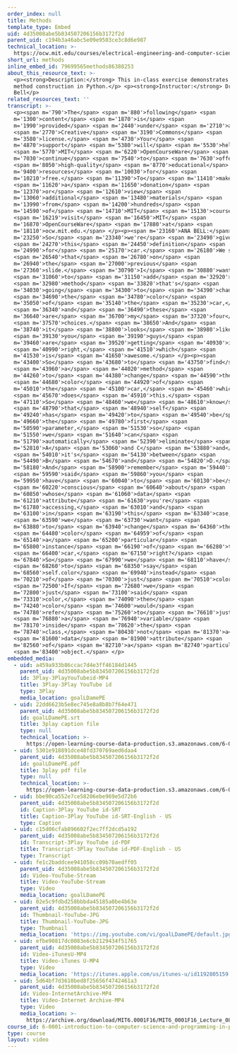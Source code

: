 ```yaml
---
order_index: null
title: Methods
template_type: Embed
uid: 4d35008abe5b834507206156b3172f2d
parent_uid: c194b3a46abc5e09e9503ce3c8d6e987
technical_location: >-
  https://ocw.mit.edu/courses/electrical-engineering-and-computer-science/6-0001-introduction-to-computer-science-and-programming-in-python-fall-2016/in-class-questions-and-video-solutions/lecture-8-video-solutions/methods
short_url: methods
inline_embed_id: 79699565methods86388253
about_this_resource_text: >-
  <p><strong>Description:</strong> This in-class exercise demonstrates class
  method construction in Python.</p> <p><strong>Instructor:</strong> Dr. Ana
  Bell</p>
related_resources_text: ''
transcript: >-
  <p><span m='790'>The</span> <span m='880'>following</span> <span
  m='1300'>content</span> <span m='1870'>is</span> <span
  m='1990'>provided</span> <span m='2440'>under</span> <span m='2710'>a</span>
  <span m='2770'>Creative</span> <span m='3190'>Commons</span> <span
  m='3580'>license.</span> <span m='4730'>Your</span> <span
  m='4870'>support</span> <span m='5380'>will</span> <span m='5530'>help</span>
  <span m='5770'>MIT</span> <span m='6220'>OpenCourseWare</span> <span
  m='7030'>continue</span> <span m='7540'>to</span> <span m='7630'>offer</span>
  <span m='8050'>high-quality</span> <span m='8770'>educational</span> <span
  m='9400'>resources</span> <span m='10030'>for</span> <span
  m='10210'>free.</span> <span m='11390'>To</span> <span m='11410'>make</span>
  <span m='11620'>a</span> <span m='11650'>donation</span> <span
  m='12370'>or</span> <span m='12610'>view</span> <span
  m='13060'>additional</span> <span m='13480'>materials</span> <span
  m='13990'>from</span> <span m='14200'>hundreds</span> <span
  m='14590'>of</span> <span m='14710'>MIT</span> <span m='15130'>courses,</span>
  <span m='16219'>visit</span> <span m='16450'>MIT</span> <span
  m='16870'>OpenCourseWare</span> <span m='17880'>at</span> <span
  m='18110'>ocw.mit.edu.</span> </p><p><span m='23160'>ANA BELL:</span> <span
  m='23250'>So</span> <span m='23340'>we're</span> <span m='23490'>given</span>
  <span m='24270'>this</span> <span m='24450'>definition</span> <span
  m='24990'>for</span> <span m='25170'>car.</span> <span m='26180'>We saw</span>
  <span m='26540'>that</span> <span m='26780'>on</span> <span
  m='26940'>the</span> <span m='27000'>previous</span> <span
  m='27360'>slide.</span> <span m='30790'>I</span> <span m='30880'>want</span>
  <span m='31060'>to</span> <span m='31150'>add</span> <span m='32920'>a</span>
  <span m='32980'>method</span> <span m='33820'>that's</span> <span
  m='34030'>going</span> <span m='34300'>to</span> <span m='34390'>change</span>
  <span m='34690'>the</span> <span m='34780'>color</span> <span
  m='35050'>of</span> <span m='35140'>the</span> <span m='35230'>car,</span>
  <span m='36340'>and</span> <span m='36490'>these</span> <span
  m='36640'>are</span> <span m='36700'>my</span> <span m='37320'>four</span>
  <span m='37570'>choices.</span> <span m='38650'>And</span> <span
  m='38740'>it</span> <span m='38800'>looks</span> <span m='38980'>like</span>
  <span m='39130'>you</span> <span m='39190'>guys</span> <span
  m='39460'>are</span> <span m='39520'>getting</span> <span m='40930'>it</span>
  <span m='40990'>right,</span> <span m='41510'>which</span> <span
  m='41530'>is</span> <span m='41650'>awesome.</span> </p><p><span
  m='43400'>So</span> <span m='43680'>to</span> <span m='43750'>find</span>
  <span m='43960'>a</span> <span m='44020'>method</span> <span
  m='44260'>to</span> <span m='44380'>change</span> <span m='44590'>the</span>
  <span m='44680'>color</span> <span m='44920'>of</span> <span
  m='45010'>the</span> <span m='45100'>car,</span> <span m='45460'>which</span>
  <span m='45670'>does</span> <span m='45910'>this.</span> <span
  m='47110'>So</span> <span m='48460'>we</span> <span m='48610'>know</span>
  <span m='48790'>that</span> <span m='48940'>self</span> <span
  m='49240'>has</span> <span m='49420'>to</span> <span m='49540'>be</span> <span
  m='49660'>the</span> <span m='49780'>first</span> <span
  m='50590'>parameter,</span> <span m='51530'>so</span> <span
  m='51550'>we</span> <span m='51640'>can</span> <span
  m='51790'>automatically</span> <span m='52390'>eliminate</span> <span
  m='52810'>A</span> <span m='53060'>and C</span> <span m='53880'>and</span>
  <span m='54010'>it's</span> <span m='54130'>between</span> <span
  m='54490'>B</span> <span m='54670'>and</span> <span m='54820'>D.</span> <span
  m='58180'>And</span> <span m='58900'>remember</span> <span m='59440'>I</span>
  <span m='59590'>said</span> <span m='59860'>you</span> <span
  m='59950'>have</span> <span m='60040'>to</span> <span m='60130'>be</span>
  <span m='60220'>conscious</span> <span m='60640'>about</span> <span
  m='60850'>whose</span> <span m='61060'>data</span> <span
  m='61210'>attribute</span> <span m='61630'>you're</span> <span
  m='61780'>accessing,</span> <span m='63010'>and</span> <span
  m='63100'>in</span> <span m='63190'>this</span> <span m='63340'>case,</span>
  <span m='63590'>we</span> <span m='63730'>want</span> <span
  m='63880'>to</span> <span m='63940'>change</span> <span m='64360'>the</span>
  <span m='64480'>color</span> <span m='64959'>of</span> <span
  m='65140'>a</span> <span m='65200'>particular</span> <span
  m='65800'>instance</span> <span m='66190'>of</span> <span m='66280'>the</span>
  <span m='66400'>car,</span> <span m='67150'>right?</span> <span
  m='67840'>So</span> <span m='67990'>we</span> <span m='68110'>have</span>
  <span m='68260'>to</span> <span m='68350'>say</span> <span
  m='68560'>self.color</span> <span m='69940'>instead</span> <span
  m='70210'>of</span> <span m='70300'>just</span> <span m='70510'>color.</span>
  <span m='72500'>If</span> <span m='72680'>we</span> <span
  m='72800'>just</span> <span m='73100'>said</span> <span
  m='73310'>color,</span> <span m='74090'>then</span> <span
  m='74240'>color</span> <span m='74600'>would</span> <span
  m='74780'>refer</span> <span m='75260'>to</span> <span m='76610'>just</span>
  <span m='76880'>a</span> <span m='76940'>variable</span> <span
  m='78170'>inside</span> <span m='78620'>the</span> <span
  m='78740'>class,</span> <span m='80430'>not</span> <span m='81370'>a</span>
  <span m='81600'>data</span> <span m='81900'>attribute</span> <span
  m='82560'>of</span> <span m='82710'>a</span> <span m='82740'>particular</span>
  <span m='83400'>object.</span> </p>
embedded_media:
  - uid: a459a933b86ccac7d4e3ff46184d1445
    parent_uid: 4d35008abe5b834507206156b3172f2d
    id: 3Play-3PlayYouTubeid-MP4
    title: 3Play-3Play YouTube id
    type: 3Play
    media_location: goalLDamePE
  - uid: 22dd6623b5e8ec745e8a8b8b7f64e471
    parent_uid: 4d35008abe5b834507206156b3172f2d
    id: goalLDamePE.srt
    title: 3play caption file
    type: null
    technical_location: >-
      https://open-learning-course-data-production.s3.amazonaws.com/6-0001-introduction-to-computer-science-and-programming-in-python-fall-2016/50aed4f4f04ffe2b2b0c729fd84c52f1_goalLDamePE.srt
  - uid: 5301e918891dce48fd370769aed6daa4
    parent_uid: 4d35008abe5b834507206156b3172f2d
    id: goalLDamePE.pdf
    title: 3play pdf file
    type: null
    technical_location: >-
      https://open-learning-course-data-production.s3.amazonaws.com/6-0001-introduction-to-computer-science-and-programming-in-python-fall-2016/48d373c339a235b32c5a547d3114efe5_goalLDamePE.pdf
  - uid: bbe90ca552e7ce58206ebe969e5d72b6
    parent_uid: 4d35008abe5b834507206156b3172f2d
    id: Caption-3Play YouTube id-SRT
    title: Caption-3Play YouTube id-SRT-English - US
    type: Caption
  - uid: c15d06cfab896602f2ec7ff2dcd5a192
    parent_uid: 4d35008abe5b834507206156b3172f2d
    id: Transcript-3Play YouTube id-PDF
    title: Transcript-3Play YouTube id-PDF-English - US
    type: Transcript
  - uid: fe1c2baddcee941058cc09b70aedff05
    parent_uid: 4d35008abe5b834507206156b3172f2d
    id: Video-YouTube-Stream
    title: Video-YouTube-Stream
    type: Video
    media_location: goalLDamePE
  - uid: 02e5c9fdbd258bbbda45185a0be4b63e
    parent_uid: 4d35008abe5b834507206156b3172f2d
    id: Thumbnail-YouTube-JPG
    title: Thumbnail-YouTube-JPG
    type: Thumbnail
    media_location: 'https://img.youtube.com/vi/goalLDamePE/default.jpg'
  - uid: efbe90817dc0083e6cb2129434f51765
    parent_uid: 4d35008abe5b834507206156b3172f2d
    id: Video-iTunesU-MP4
    title: Video-iTunes U-MP4
    type: Video
    media_location: 'https://itunes.apple.com/us/itunes-u/id1192805159'
  - uid: 5d64bf7d3610bed8f25656f4742461a3
    parent_uid: 4d35008abe5b834507206156b3172f2d
    id: Video-InternetArchive-MP4
    title: Video-Internet Archive-MP4
    type: Video
    media_location: >-
      https://archive.org/download/MIT6.0001F16/MIT6_0001F16_Lecture_08_exercise_03_300k.mp4
course_id: 6-0001-introduction-to-computer-science-and-programming-in-python-fall-2016
type: course
layout: video
---
```

